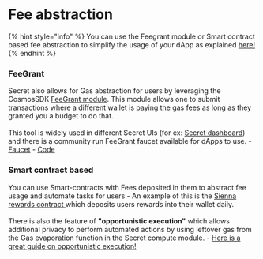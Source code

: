 # Fee abstraction

{% hint style="info" %}
You can use the Feegrant module or Smart contract based fee abstraction to simplify the usage of your dApp as explained [here!](../gas-fee-usage.md)
{% endhint %}

### FeeGrant

Secret also allows for Gas abstraction for users by leveraging the CosmosSDK [FeeGrant module](https://docs.cosmos.network/main/modules/feegrant). This module allows one to submit transactions where a different wallet is paying the gas fees as long as they granted you a budget to do that.\
\
This tool is widely used in different Secret UIs (for ex: [Secret dashboard](https://dash.scrt.network)) and there is a community run FeeGrant faucet available for dApps to use. - [Faucet](https://faucet.secretsaturn.net/) - [Code](https://github.com/SecretSaturn/feegrant-faucet)

### Smart contract based

You can use Smart-contracts with Fees deposited in them to abstract fee usage and automate tasks for users - An example of this is the [Sienna rewards contract ](https://github.com/SiennaNetwork/SiennaNetwork/tree/main)which deposits users rewards into their wallet daily.\
\
There is also the feature of **"opportunistic execution"** which allows additional privacy to perform automated actions by using leftover gas from the Gas evaporation function in the Secret compute module. - [Here is a great guide on opportunistic execution!](../../development-concepts/privacy-design/gas-evaporation-and-tracking.md#opportunistic-execution)
